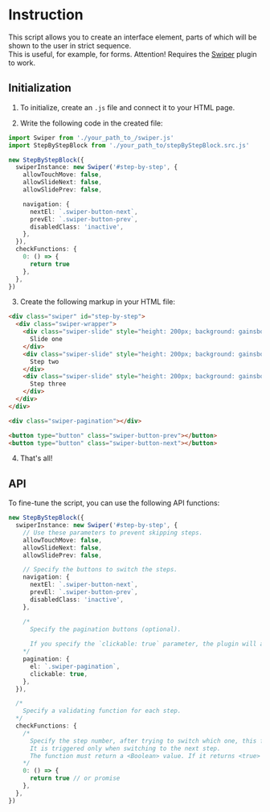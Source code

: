 # Instruction

This script allows you to create an interface element, parts of which will be shown to the user in strict sequence. <br>
This is useful, for example, for forms.
Attention! Requires the [Swiper](https://swiperjs.com/) plugin to work.

## Initialization

1. To initialize, create an `.js` file and connect it to your HTML page.

2. Write the following code in the created file:

```ts
import Swiper from './your_path_to_/swiper.js'
import StepByStepBlock from './your_path_to/stepByStepBlock.src.js'

new StepByStepBlock({
  swiperInstance: new Swiper('#step-by-step', {
    allowTouchMove: false,
    allowSlideNext: false,
    allowSlidePrev: false,

    navigation: {
      nextEl: `.swiper-button-next`,
      prevEl: `.swiper-button-prev`,
      disabledClass: 'inactive',
    },
  }),
  checkFunctions: {
    0: () => {
      return true
    },
  },
})
```

3. Create the following markup in your HTML file:

```html
<div class="swiper" id="step-by-step">
  <div class="swiper-wrapper">
    <div class="swiper-slide" style="height: 200px; background: gainsboro;">
      Slide one
    </div>
    <div class="swiper-slide" style="height: 200px; background: gainsboro;">
      Step two
    </div>
    <div class="swiper-slide" style="height: 200px; background: gainsboro;">
      Step three
    </div>
  </div>
</div>

<div class="swiper-pagination"></div>

<button type="button" class="swiper-button-prev"></button>
<button type="button" class="swiper-button-next"></button>
```

4. That's all!

## API

To fine-tune the script, you can use the following API functions:

```ts
new StepByStepBlock({
  swiperInstance: new Swiper('#step-by-step', {
    // Use these parameters to prevent skipping steps.
    allowTouchMove: false,
    allowSlideNext: false,
    allowSlidePrev: false,

    // Specify the buttons to switch the steps.
    navigation: {
      nextEl: `.swiper-button-next`,
      prevEl: `.swiper-button-prev`,
      disabledClass: 'inactive',
    },

    /* 
      Specify the pagination buttons (optional).
    
      If you specify the `clickable: true` parameter, the plugin will allow you to switch to the previous steps by clicking on the pagination buttons.
    */
    pagination: {
      el: `.swiper-pagination`,
      clickable: true,
    },
  }),

  /*
    Specify a validating function for each step.
  */
  checkFunctions: {
    /*
      Specify the step number, after trying to switch which one, this function will work.
      It is triggered only when switching to the next step.
      The function must return a <Boolean> value. If it returns <true> (or promise with true), the step will be switched, otherwise there will be no switching.
    */
    0: () => {
      return true // or promise
    },
  },
})
```

